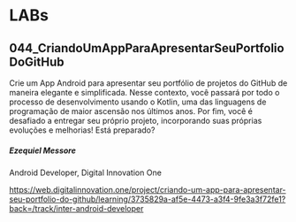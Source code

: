 # LABs

## 044_CriandoUmAppParaApresentarSeuPortfolioDoGitHub
Crie um App Android para apresentar seu portfólio de projetos do GitHub de maneira elegante e simplificada. Nesse contexto, você passará por todo o processo de desenvolvimento usando o Kotlin, uma das linguagens de programação de maior ascensão nos últimos anos. Por fim, você é desafiado a entregar seu próprio projeto, incorporando suas próprias evoluções e melhorias! Está preparado?

##### Ezequiel Messore
Android Developer, Digital Innovation One

https://web.digitalinnovation.one/project/criando-um-app-para-apresentar-seu-portfolio-do-github/learning/3735829a-af5e-4473-a3f4-9fe3a3f72fe1?back=/track/inter-android-developer
